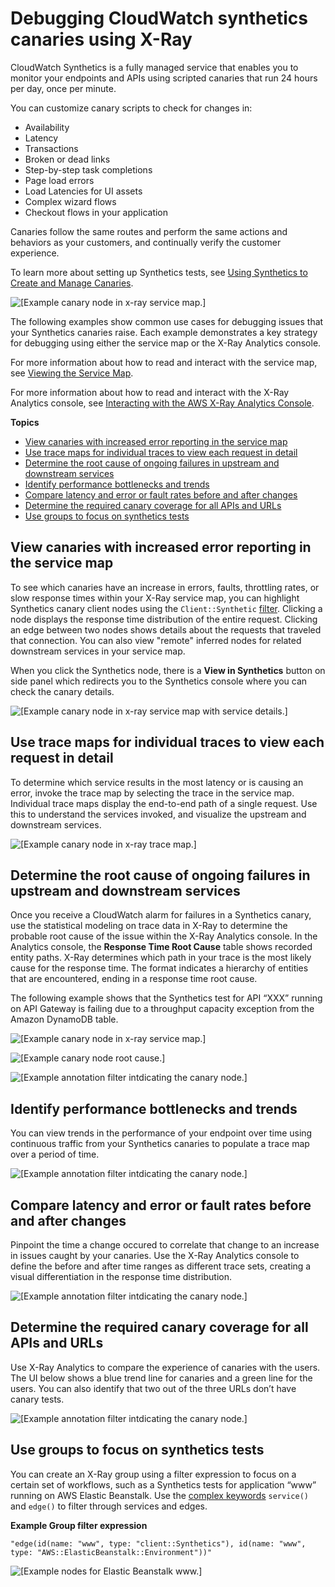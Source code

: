 # Debugging CloudWatch synthetics canaries using X\-Ray<a name="xray-services-cloudwatch-synthetics"></a>

CloudWatch Synthetics is a fully managed service that enables you to monitor your endpoints and APIs using scripted canaries that run 24 hours per day, once per minute\. 

You can customize canary scripts to check for changes in: 
+ Availability
+ Latency
+ Transactions
+ Broken or dead links
+ Step\-by\-step task completions
+ Page load errors
+ Load Latencies for UI assets
+ Complex wizard flows
+ Checkout flows in your application

Canaries follow the same routes and perform the same actions and behaviors as your customers, and continually verify the customer experience\.

To learn more about setting up Synthetics tests, see [Using Synthetics to Create and Manage Canaries](https://docs.aws.amazon.com/AmazonCloudWatch/latest/monitoring/CloudWatch_Synthetics_Canaries.html)\.

![\[Example canary node in x-ray service map.\]](http://docs.aws.amazon.com/xray/latest/devguide/images/synthetics-show-canary-active.png)

The following examples show common use cases for debugging issues that your Synthetics canaries raise\. Each example demonstrates a key strategy for debugging using either the service map or the X\-Ray Analytics console\.

For more information about how to read and interact with the service map, see [Viewing the Service Map](https://docs.aws.amazon.com/xray/latest/devguide/xray-console.html#xray-console-servicemap)\. 

For more information about how to read and interact with the X\-Ray Analytics console, see [Interacting with the AWS X\-Ray Analytics Console](https://docs.aws.amazon.com/xray/latest/devguide/xray-console-analytics.html)\. 

**Topics**
+ [View canaries with increased error reporting in the service map](#xray-services-cloudwatch-synthetics-workflows-which-canary)
+ [Use trace maps for individual traces to view each request in detail](#xray-services-cloudwatch-synthetics-workflows-trace-map)
+ [Determine the root cause of ongoing failures in upstream and downstream services](#xray-services-cloudwatch-synthetics-workflows-root-cause)
+ [Identify performance bottlenecks and trends](#xray-services-cloudwatch-synthetics-workflows-bottlenecks)
+ [Compare latency and error or fault rates before and after changes](#xray-services-cloudwatch-synthetics-workflows-latency)
+ [Determine the required canary coverage for all APIs and URLs](#xray-services-cloudwatch-synthetics-workflows-impact)
+ [Use groups to focus on synthetics tests](#xray-services-cloudwatch-synthetics-groups)

## View canaries with increased error reporting in the service map<a name="xray-services-cloudwatch-synthetics-workflows-which-canary"></a>

 To see which canaries have an increase in errors, faults, throttling rates, or slow response times within your X\-Ray service map, you can highlight Synthetics canary client nodes using the `Client::Synthetic` [filter](xray-console-filters.md)\. Clicking a node displays the response time distribution of the entire request\. Clicking an edge between two nodes shows details about the requests that traveled that connection\. You can also view "remote" inferred nodes for related downstream services in your service map\. 

When you click the Synthetics node, there is a **View in Synthetics** button on side panel which redirects you to the Synthetics console where you can check the canary details\.

![\[Example canary node in x-ray service map with service details.\]](http://docs.aws.amazon.com/xray/latest/devguide/images/synthetics-canary-servicedetail.png)

## Use trace maps for individual traces to view each request in detail<a name="xray-services-cloudwatch-synthetics-workflows-trace-map"></a>

To determine which service results in the most latency or is causing an error, invoke the trace map by selecting the trace in the service map\. Individual trace maps display the end\-to\-end path of a single request\. Use this to understand the services invoked, and visualize the upstream and downstream services\.

![\[Example canary node in x-ray trace map.\]](http://docs.aws.amazon.com/xray/latest/devguide/images/synthetics-canary-tracemap.png)

## Determine the root cause of ongoing failures in upstream and downstream services<a name="xray-services-cloudwatch-synthetics-workflows-root-cause"></a>

Once you receive a CloudWatch alarm for failures in a Synthetics canary, use the statistical modeling on trace data in X\-Ray to determine the probable root cause of the issue within the X\-Ray Analytics console\. In the Analytics console, the **Response Time Root Cause** table shows recorded entity paths\. X\-Ray determines which path in your trace is the most likely cause for the response time\. The format indicates a hierarchy of entities that are encountered, ending in a response time root cause\. 

The following example shows that the Synthetics test for API “XXX” running on API Gateway is failing due to a throughput capacity exception from the Amazon DynamoDB table\.

![\[Example canary node in x-ray service map.\]](http://docs.aws.amazon.com/xray/latest/devguide/images/synthetics-canary-active-select.png)

![\[Example canary node root cause.\]](http://docs.aws.amazon.com/xray/latest/devguide/images/synthetics-canary-rootcause.png)

![\[Example annotation filter intdicating the canary node.\]](http://docs.aws.amazon.com/xray/latest/devguide/images/synthetics-canary-showannot.png)

## Identify performance bottlenecks and trends<a name="xray-services-cloudwatch-synthetics-workflows-bottlenecks"></a>

You can view trends in the performance of your endpoint over time using continuous traffic from your Synthetics canaries to populate a trace map over a period of time\. 

![\[Example annotation filter intdicating the canary node.\]](http://docs.aws.amazon.com/xray/latest/devguide/images/synthetics-canary-distribution.png)

## Compare latency and error or fault rates before and after changes<a name="xray-services-cloudwatch-synthetics-workflows-latency"></a>

Pinpoint the time a change occured to correlate that change to an increase in issues caught by your canaries\. Use the X\-Ray Analytics console to define the before and after time ranges as different trace sets, creating a visual differentiation in the response time distribution\.

![\[Example annotation filter intdicating the canary node.\]](http://docs.aws.amazon.com/xray/latest/devguide/images/synthetics-canary-compare.png)

## Determine the required canary coverage for all APIs and URLs<a name="xray-services-cloudwatch-synthetics-workflows-impact"></a>

 Use X\-Ray Analytics to compare the experience of canaries with the users\. The UI below shows a blue trend line for canaries and a green line for the users\. You can also identify that two out of the three URLs don’t have canary tests\.

![\[Example annotation filter intdicating the canary node.\]](http://docs.aws.amazon.com/xray/latest/devguide/images/synthetics-canary-vs-customer.png)

## Use groups to focus on synthetics tests<a name="xray-services-cloudwatch-synthetics-groups"></a>

 You can create an X\-Ray group using a filter expression to focus on a certain set of workflows, such as a Synthetics tests for application “www” running on AWS Elastic Beanstalk\. Use the [complex keywords](xray-console-filters.md#console-filters-complex) `service()` and `edge()` to filter through services and edges\.

**Example Group filter expression**  

```
"edge(id(name: "www", type: "client::Synthetics"), id(name: "www", type: "AWS::ElasticBeanstalk::Environment"))" 
```

![\[Example nodes for Elastic Beanstalk www.\]](http://docs.aws.amazon.com/xray/latest/devguide/images/synthetics-canary-active-www.png)